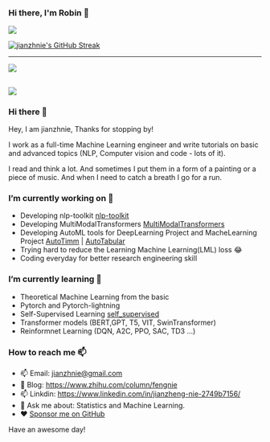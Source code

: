 ### Hi there, I'm Robin 👋

![](https://github-readme-stats.vercel.app/api?username=jianzhnie&count_private=true&show_icons=true&theme=radical)

[![jianzhnie's GitHub Streak](https://github-readme-streak-stats.herokuapp.com/?user=jianzhnie&theme=radical)](https://git.io/streak-stats)

---
![](https://github-readme-stats.vercel.app/api/top-langs/?username=jianzhnie&layout=compact)

![](https://komarev.com/ghpvc/?username=jianzhnie&color=brightgreen)
---

### Hi there 👋
Hey, I am jianzhnie, Thanks for stopping by!

I work as a full-time Machine Learning engineer and write tutorials on basic and advanced topics (NLP, Computer vision and code - lots of it).

I read and think a lot. And sometimes I put them in a form of a painting or a piece of music. And when I need to catch a breath I go for a run.

### I’m currently working on 🔭 

- Developing nlp-toolkit [nlp-toolkit ](https://github.com/jianzhnie/nlp-toolkit)
- Developing MultiModalTransformers [MultiModalTransformers ](https://github.com/jianzhnie/MultimodalTransformers)
- Developing AutoML tools for DeepLearning Project and MacheLearning Project [AutoTimm](https://github.com/jianzhnie/AutoTimm)  | [AutoTabular](https://github.com/jianzhnie/AutoTabular)
- Trying hard to reduce the Learning Machine Learning(LML) loss 😂
- Coding everyday for better research engineering skill

### I’m currently learning 🌱

- Theoretical Machine Learning from the basic
- Pytorch and Pytorch-lightning
- Self-Supervised Learning [self_supervised](https://github.com/jianzhnie/self_supervised)
- Transformer models (BERT,GPT, T5, VIT, SwinTransformer)
- Reinformnet Learning (DQN, A2C, PPO, SAC, TD3 ...)

### How to reach me 📫

- 📫 Email: [jianzhnie@gmail.com](jianzhnie@gmail.com)
- 📖 Blog: https://www.zhihu.com/column/fengnie
- 📫 Linkdin: https://www.linkedin.com/in/jianzheng-nie-2749b7156/
- 💬 Ask me about: Statistics and Machine Learning.
- ❤️ [Sponsor me on GitHub](https://github.com/sponsors/jianzhnie)


Have an awesome day!
